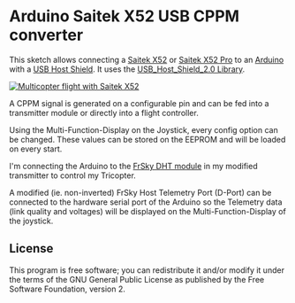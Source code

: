 # Arduino Saitek X52 USB CPPM converter

This sketch allows connecting a [Saitek X52](http://www.saitek.com/uk/prod/x52.html) or [Saitek X52 Pro](http://www.saitek.com/uk/prod/x52pro.html) to an [Arduino](https://www.arduino.cc/en/Main/ArduinoBoardUno) with a [USB Host Shield](https://www.arduino.cc/en/Main/ArduinoUSBHostShield). It uses the [USB_Host_Shield_2.0 Library](https://github.com/felis/USB_Host_Shield_2.0).

[![Multicopter flight with Saitek X52](http://img.youtube.com/vi/De_Ld6MerNo/0.jpg)](http://www.youtube.com/watch?v=De_Ld6MerNo "Multicopter flight with Saitek X52")

A CPPM signal is generated on a configurable pin and can be fed into a transmitter module or directly into a flight controller.

Using the Multi-Function-Display on the Joystick, every config option can be changed. These values can be stored on the EEPROM and will be loaded on every start.

I'm connecting the Arduino to the [FrSky DHT module](http://www.frsky-rc.com/product/pro.php?pro_id=7) in my modified transmitter to control my Tricopter.

A modified (ie. non-inverted) FrSky Host Telemetry Port (D-Port) can be connected to the hardware serial port of the Arduino so the Telemetry data (link quality and voltages) will be displayed on the Multi-Function-Display of the joystick.

## License

This program is free software; you can redistribute it and/or modify it under the terms of the GNU General Public License as published by the Free Software Foundation, version 2.

